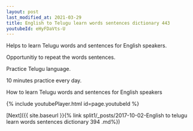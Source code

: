 ```yaml
---
layout: post
last_modified_at: 2021-03-29
title: English to Telugu learn words sentences dictionary 443 
youtubeId: eHyFDaVts-U
---
```

 
 
Helps to learn Telugu words and sentences for English speakers.

Opportunitiy to repeat the words sentences. 

Practice Telugu language. 
 
10 minutes practice every day. 
 
How to learn Telugu words and sentences for English speakers 
 
{% include youtubePlayer.html id=page.youtubeId %}
 
 
[Next]({{ site.baseurl }}{% link  split1/_posts/2017-10-02-English to telugu learn words sentences dictionary 394 .md%})
 

